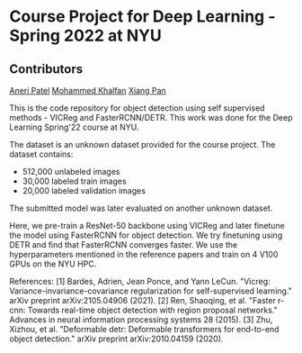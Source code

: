 # Course Project for Deep Learning - Spring 2022 at NYU

## Contributors 
[Aneri Patel](https://github.com/anerip98)
[Mohammed Khalfan](https://github.com/mohammedkhalfan)
[Xiang Pan](https://github.com/Xiang-Pan)

This is the code repository for object detection using self supervised methods - VICReg and FasterRCNN/DETR. This work was done for the Deep Learning Spring'22 course at NYU.

The dataset is an unknown dataset provided for the course project. The dataset contains:
* 512,000 unlabeled images
* 30,000 labeled train images
* 20,000 labeled validation images

The submitted model was later evaluated on another unknown dataset.

Here, we pre-train a ResNet-50 backbone using VICReg and later finetune the model using FasterRCNN for object detection. We try finetuning using DETR and find that FasterRCNN converges faster. We use the hyperparameters mentioned in the reference papers and train on 4 V100 GPUs on the NYU HPC.

References:
[1] Bardes, Adrien, Jean Ponce, and Yann LeCun. "Vicreg: Variance-invariance-covariance regularization for self-supervised learning." arXiv preprint arXiv:2105.04906 (2021).
[2] Ren, Shaoqing, et al. "Faster r-cnn: Towards real-time object detection with region proposal networks." Advances in neural information processing systems 28 (2015).
[3] Zhu, Xizhou, et al. "Deformable detr: Deformable transformers for end-to-end object detection." arXiv preprint arXiv:2010.04159 (2020).

<!-- ## Validation Results (Second Leaderboard)
Averaged stats: model_time: 0.0410 (0.0452)  evaluator_time: 0.0083 (0.0090)  
Accumulating evaluation results...  
DONE (t=16.63s).  
IoU metric: bbox  
 Average Precision  (AP) @[ IoU=0.50:0.95 | area=   all | maxDets=100 ] = 0.006  
 Average Precision  (AP) @[ IoU=0.50      | area=   all | maxDets=100 ] = 0.017  
 Average Precision  (AP) @[ IoU=0.75      | area=   all | maxDets=100 ] = 0.002  
 Average Precision  (AP) @[ IoU=0.50:0.95 | area= small | maxDets=100 ] = 0.001  
 Average Precision  (AP) @[ IoU=0.50:0.95 | area=medium | maxDets=100 ] = 0.002  
 Average Precision  (AP) @[ IoU=0.50:0.95 | area= large | maxDets=100 ] = 0.006  
 Average Recall     (AR) @[ IoU=0.50:0.95 | area=   all | maxDets=  1 ] = 0.017  
 Average Recall     (AR) @[ IoU=0.50:0.95 | area=   all | maxDets= 10 ] = 0.029  
 Average Recall     (AR) @[ IoU=0.50:0.95 | area=   all | maxDets=100 ] = 0.029  
 Average Recall     (AR) @[ IoU=0.50:0.95 | area= small | maxDets=100 ] = 0.003  
 Average Recall     (AR) @[ IoU=0.50:0.95 | area=medium | maxDets=100 ] = 0.011  
 Average Recall     (AR) @[ IoU=0.50:0.95 | area= large | maxDets=100 ] = 0.034   -->

<!-- ## ResNet50
IoU metric: bbox
 Average Precision  (AP) @[ IoU=0.50:0.95 | area=   all | maxDets=100 ] = 0.074
 Average Precision  (AP) @[ IoU=0.50      | area=   all | maxDets=100 ] = 0.163
 Average Precision  (AP) @[ IoU=0.75      | area=   all | maxDets=100 ] = 0.056
 Average Precision  (AP) @[ IoU=0.50:0.95 | area= small | maxDets=100 ] = 0.012
 Average Precision  (AP) @[ IoU=0.50:0.95 | area=medium | maxDets=100 ] = 0.034
 Average Precision  (AP) @[ IoU=0.50:0.95 | area= large | maxDets=100 ] = 0.085
 Average Recall     (AR) @[ IoU=0.50:0.95 | area=   all | maxDets=  1 ] = 0.197
 Average Recall     (AR) @[ IoU=0.50:0.95 | area=   all | maxDets= 10 ] = 0.257
 Average Recall     (AR) @[ IoU=0.50:0.95 | area=   all | maxDets=100 ] = 0.258
 Average Recall     (AR) @[ IoU=0.50:0.95 | area= small | maxDets=100 ] = 0.031
 Average Recall     (AR) @[ IoU=0.50:0.95 | area=medium | maxDets=100 ] = 0.125
 Average Recall     (AR) @[ IoU=0.50:0.95 | area= large | maxDets=100 ] = 0.291
 -->
<!-- ## Detr (after 1 epoch) -->
